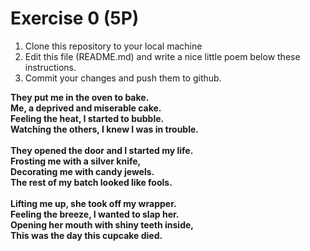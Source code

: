  # Exercise 0 (5P)

1) Clone this repository to your local machine
2) Edit this file (README.md) and write a nice little poem below these instructions.
3) Commit your changes and push them to github.

**They put me in the oven to bake.\
Me, a deprived and miserable cake.\
Feeling the heat, I started to bubble.\
Watching the others, I knew I was in trouble.\
\
They opened the door and I started my life.\
Frosting me with a silver knife,\
Decorating me with candy jewels.\
The rest of my batch looked like fools.\
\
Lifting me up, she took off my wrapper.\
Feeling the breeze, I wanted to slap her.\
Opening her mouth with shiny teeth inside,\
This was the day this cupcake died.**
